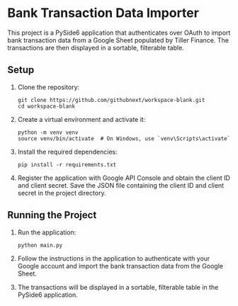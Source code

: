 # Bank Transaction Data Importer

This project is a PySide6 application that authenticates over OAuth to import bank transaction data from a Google Sheet populated by Tiller Finance. The transactions are then displayed in a sortable, filterable table.

## Setup

1. Clone the repository:
   ```
   git clone https://github.com/githubnext/workspace-blank.git
   cd workspace-blank
   ```

2. Create a virtual environment and activate it:
   ```
   python -m venv venv
   source venv/bin/activate  # On Windows, use `venv\Scripts\activate`
   ```

3. Install the required dependencies:
   ```
   pip install -r requirements.txt
   ```

4. Register the application with Google API Console and obtain the client ID and client secret. Save the JSON file containing the client ID and client secret in the project directory.

## Running the Project

1. Run the application:
   ```
   python main.py
   ```

2. Follow the instructions in the application to authenticate with your Google account and import the bank transaction data from the Google Sheet.

3. The transactions will be displayed in a sortable, filterable table in the PySide6 application.
